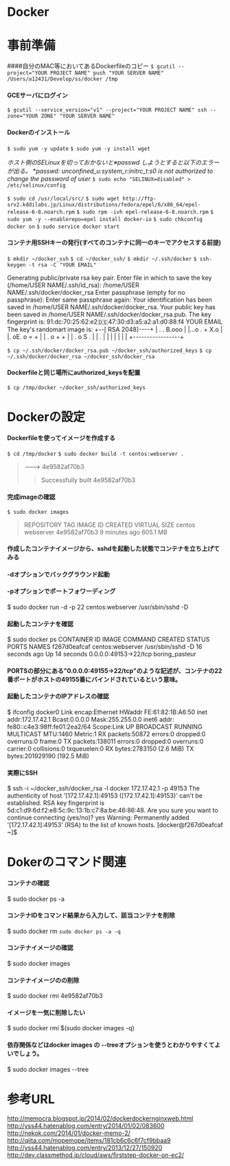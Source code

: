 Docker
======
# 事前準備

####自分のMAC等においてあるDockerfileのコピー
`$ gcutil --project="YOUR PROJECT NAME" push "YOUR SERVER NAME" /Users/a12431/Develop/ss/docker /tmp`

#### GCEサーバにログイン
`$ gcutil --service_version="v1" --project="YOUR PROJECT NAME" ssh --zone="YOUR ZONE" "YOUR SERVER NAME"`

#### Dockerのインストール
`$ sudo yum -y update`
`$ sudo yum -y install wget`

*ホスト側のSELinuxを切っておかないと※passwd しようとすると以下のエラーが出る。*
**passwd: unconfined_u:system_r:initrc_t:s0 is not authorized to change the password of user*
`$ sudo echo "SELINUX=disabled" > /etc/selinux/config`

`$ sudo cd /usr/local/src/`
`$ sudo wget http://ftp-srv2.kddilabs.jp/Linux/distributions/fedora/epel/6/x86_64/epel-release-6-8.noarch.rpm`
`$ sudo rpm -ivh epel-release-6-8.noarch.rpm`
`$ sudo yum -y --enablerepo=epel install docker-io`
`$ sudo chkconfig docker on`
`$ sudo service docker start`

#### コンテナ用SSHキーの発行(すべてのコンテナに同一のキーでアクセスする前提)
`$ mkdir ~/docker_ssh`
`$ cd ~/docker_ssh/`
`$ mkdir ~/.ssh/docker`
`$ ssh-keygen -t rsa -C "YOUR EMAIL"`

Generating public/private rsa key pair.
Enter file in which to save the key (/home/USER NAME/.ssh/id_rsa): /home/USER NAME/.ssh/docker/docker_rsa
Enter passphrase (empty for no passphrase):
Enter same passphrase again:
Your identification has been saved in /home/USER NAME/.ssh/docker/docker_rsa.
Your public key has been saved in /home/USER NAME/.ssh/docker/docker_rsa.pub.
The key fingerprint is:
91:dc:70:25:62:e2:de:47:30:d3:a5:a2:a1:d0:88:f4 YOUR EMAIL
The key's randomart image is:
+--[ RSA 2048]----+
| .    . B.ooo    |
|...o . + X.o     |
|. oE. o = +      |
|   . o + +       |
|    . o S .      |
|         .       |
|                 |
|                 |
|                 |
+-----------------+

`$ cp ~/.ssh/docker/docker_rsa.pub ~/docker_ssh/authorized_keys`
`$ cp ~/.ssh/docker/docker_rsa ~/docker_ssh/docker_rsa`

#### Dockerfileと同じ場所にauthorized_keysを配置
`$ cp /tmp/docker ~/docker_ssh/authorized_keys`

# Dockerの設定

#### Dockerfileを使ってイメージを作成する
`$ cd /tmp/docker`
`$ sudo docker build -t centos:webserver .`
> ---> 4e9582af70b3
>> Successfully built 4e9582af70b3

#### 完成imageの確認
`$ sudo docker images`
>REPOSITORY          TAG                 IMAGE ID            CREATED             VIRTUAL SIZE
>centos              webserver           4e9582af70b3        9 minutes ago       605.1 MB


#### 作成したコンテナイメージから、sshdを起動した状態でコンテナを立ち上げてみる
#### -dオプションでバックグラウンド起動
#### -pオプションでポートフォワーディング
$ sudo docker run -d -p 22 centos:webserver /usr/sbin/sshd -D

#### 起動したコンテナを確認
$ sudo docker ps
CONTAINER ID        IMAGE               COMMAND             CREATED             STATUS              PORTS                   NAMES
f267d0eafcaf        centos:webserver    /usr/sbin/sshd -D   16 seconds ago      Up 14 seconds       0.0.0.0:49153->22/tcp   boring_pasteur


#### PORTSの部分にある"0.0.0.0:49155->22/tcp"のような記述が、コンテナの22番ポートがホストの49155番にバインドされているという意味。

#### 起動したコンテナのIPアドレスの確認
$ ifconfig
docker0   Link encap:Ethernet  HWaddr FE:61:82:1B:A6:50
          inet addr:172.17.42.1  Bcast:0.0.0.0  Mask:255.255.0.0
          inet6 addr: fe80::c4e3:98ff:fe01:2ea2/64 Scope:Link
          UP BROADCAST RUNNING MULTICAST  MTU:1460  Metric:1
          RX packets:50872 errors:0 dropped:0 overruns:0 frame:0
          TX packets:138011 errors:0 dropped:0 overruns:0 carrier:0
          collisions:0 txqueuelen:0
          RX bytes:2783150 (2.6 MiB)  TX bytes:201929190 (192.5 MiB)


#### 実際にSSH
$ ssh -i ~/docker_ssh/docker_rsa -l docker 172.17.42.1 -p 49153
The authenticity of host '[172.17.42.1]:49153 ([172.17.42.1]:49153)' can't be established.
RSA key fingerprint is 5d:c1:d9:6d:f2:e8:5c:9c:13:1b:c7:8a:be:46:86:48.
Are you sure you want to continue connecting (yes/no)? yes
Warning: Permanently added '[172.17.42.1]:49153' (RSA) to the list of known hosts.
[docker@f267d0eafcaf ~]$



# Dokerのコマンド関連

#### コンテナの確認
$ sudo docker ps -a

#### コンテナIDをコマンド結果から入力して、該当コンテナを削除
$ sudo docker rm `sudo docker ps -a -q`

#### コンテナイメージの確認
$ sudo docker images

#### コンテナイメージのの削除
$ sudo docker rmi 4e9582af70b3

#### イメージを一気に削除したい
$ sudo docker rmi $(sudo docker images -q)

#### 依存関係などはdocker images の --treeオプションを使うとわかりやすくてよいでしょう。
$ sudo docker images --tree



# 参考URL
http://memocra.blogspot.jp/2014/02/dockerdockernginxweb.html
http://yss44.hatenablog.com/entry/2014/01/02/083600
http://nekok.com/2014/01/docker-memo-2/
http://qiita.com/mopemope/items/181cb6c6c6f7cf9bbaa9
http://yss44.hatenablog.com/entry/2013/12/27/150920
http://dev.classmethod.jp/cloud/aws/firststep-docker-on-ec2/
